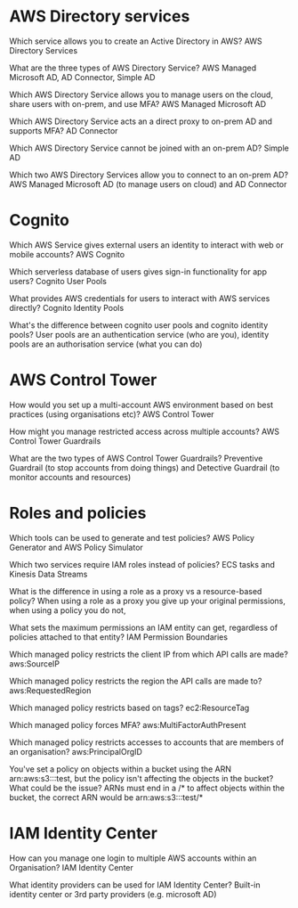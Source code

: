 # AWS Directory services

Which service allows you to create an Active Directory in AWS?
AWS Directory Services

What are the three types of AWS Directory Service?
AWS Managed Microsoft AD, AD Connector, Simple AD

Which AWS Directory Service allows you to manage users on the cloud, share users with on-prem, and use MFA?
AWS Managed Microsoft AD

Which AWS Directory Service acts an a direct proxy to on-prem AD and supports MFA?
AD Connector

Which AWS Directory Service cannot be joined with an on-prem AD?
Simple AD

Which two AWS Directory Services allow you to connect to an on-prem AD?
AWS Managed Microsoft AD (to manage users on cloud) and AD Connector

# Cognito

Which AWS Service gives external users an identity to interact with web or mobile accounts?
AWS Cognito

Which serverless database of users gives sign-in functionality for app users?
Cognito User Pools

What provides AWS credentials for users to interact with AWS services directly?
Cognito Identity Pools

What's the difference between cognito user pools and cognito identity pools?
User pools are an authentication service (who are you), identity pools are an authorisation service (what you can do)

# AWS Control Tower

How would you set up a multi-account AWS environment based on best practices (using organisations etc)?
AWS Control Tower

How might you manage restricted access across multiple accounts?
AWS Control Tower Guardrails

What are the two types of AWS Control Tower Guardrails?
Preventive Guardrail (to stop accounts from doing things) and Detective Guardrail (to monitor accounts and resources)

# Roles and policies

Which tools can be used to generate and test policies?
AWS Policy Generator and AWS Policy Simulator

Which two services require IAM roles instead of policies?
ECS tasks and Kinesis Data Streams

What is the difference in using a role as a proxy vs a resource-based policy?
When using a role as a proxy you give up your original permissions, when using a policy you do not,

What sets the maximum permissions an IAM entity can get, regardless of policies attached to that entity?
IAM Permission Boundaries

Which managed policy restricts the client IP from which API calls are made?
aws:SourceIP

Which managed policy restricts the region the API calls are made to?
aws:RequestedRegion

Which managed policy restricts based on tags?
ec2:ResourceTag

Which managed policy forces MFA?
aws:MultiFactorAuthPresent

Which managed policy restricts accesses to accounts that are members of an organisation?
aws:PrincipalOrgID

You've set a policy on objects within a bucket using the ARN arn:aws:s3:::test, but the policy isn't affecting the objects in the bucket? What could be the issue?
ARNs must end in a /\* to affect objects within the bucket, the correct ARN would be arn:aws:s3:::test/\*

# IAM Identity Center

How can you manage one login to multiple AWS accounts within an Organisation?
IAM Identity Center

What identity providers can be used for IAM Identity Center?
Built-in identity center or 3rd party providers (e.g. microsoft AD)
